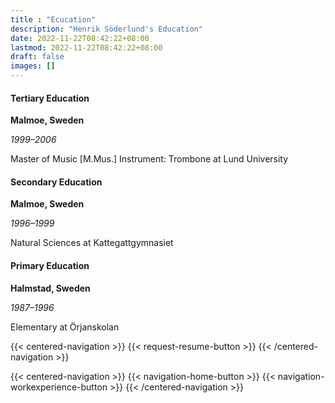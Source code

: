 ```yaml
---
title : "Ecucation"
description: "Henrik Söderlund's Education"
date: 2022-11-22T08:42:22+08:00
lastmod: 2022-11-22T08:42:22+08:00
draft: false
images: []
---
```


#### Tertiary Education

**Malmoe, Sweden**

*1999–2006*

Master of Music [M.Mus.] Instrument: Trombone at Lund University

#### Secondary Education

**Malmoe, Sweden**

*1996–1999*

Natural Sciences at Kattegattgymnasiet

#### Primary Education

**Halmstad, Sweden**

*1987–1996*

Elementary at Örjanskolan

{{< centered-navigation >}}
    {{< request-resume-button >}}
{{< /centered-navigation >}}

{{< centered-navigation >}}
    {{< navigation-home-button >}}
    {{< navigation-workexperience-button >}}
{{< /centered-navigation >}}
